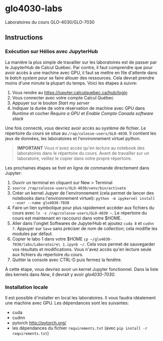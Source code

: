 # glo4030-labs

Laboratoires du cours GLO-4030/GLO-7030

## Instructions

### Exécution sur Hélios avec JupyterHub

La manière la plus simple de travailler sur les laboratoires est de passer par
le JupyterHub de Calcul Québec. Par contre, il faut comprendre que pour avoir
accès à une machine avec GPU, il faut se mettre en file d'attente dans le *batch
system* pour se faire allouer des ressources. Cela devrait prendre moins d'une
minute la plupart du temps. Voici les étapes à suivre:

1. Vous rendre au https://jupyter.calculquebec.ca/hub/login
2. Vous connecter avec votre compte Calcul Québec
3. Appuyer sur le bouton *Start my server*
4. Indiquer la durée de votre réservation de machine avec GPU dans *Runtime* et
   cocher *Require a GPU* et *Enable Compte Canada software stack*


Une fois connecté, vous devriez avoir accès au système de fichier. Le répertoire
du cours se situe au `/rap/colosse-users/GLO-4030`. Il contient les jeux de
données, les laboratoires et l'environnement virtuel python.


> **IMPORTANT**
> Vous n'avez accès qu'en lecture au notebook des laboratoires dans le répertoire
> du cours. Avant de travailler sur un laboratoire, veillez le copier dans votre
> propre répertoire.


Les prochaines étapes se font en ligne de commande directement dans Jupyter:

1. Ouvrir un terminal en cliquant sur New > Terminal
2. `source /rap/colosse-users/GLO-4030/venv/bin/activate`
3. Créer un kernel Jupyer de l'environnement (cela permet de lancer des
   notebooks dans l'environnement virtuel): `python -m ipykernel install
   --user --name glo4030-7030`
4. Faire un lien symbolique pour plus rapidement accéder aux fichiers du cours
   avec `ln -s /rap/colosse-users/GLO-4030 ~`. Le répertoire du cours est
   maintenant en raccourci dans votre $HOME.
5. Aller dans l'onglet Softwares de JupyterHub et ajoutez `cuda 8` et `cudnn 7`.
   Appuyer sur `Save` sans préciser de nom de collection; cela modifie les modules par défaut.
6. Copier le labo 1 dans votre $HOME `cp ~/glo4030-7030/labs/Laboratoire\ 1.ipynb ~/`. Cela
   vous permet de sauvegarder vos résultats et modifications. Vous n'avez accès
   qu'en lecture seule aux fichiers du répertoire du cours.
7. Quitter la console avec CTRL-D puis fermez la fenêtre.


À cette étape, vous devriez avoir un kernel Jupyter fonctionnel. Dans la liste
des kernels dans *New*, il devrait y avoir *glo4030-7030*.


### Installation locale

Il est possible d'installer en local les laboratoires. Il vous faudra idéalement
une machine avec GPU. Les dépendances sont les suivantes:

- cuda
- cudnn
- pytorch http://pytorch.org/
- les dépendances du fichier `requirements.txt` (avec `pip install -r requirements.txt`)

